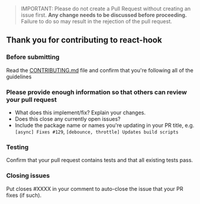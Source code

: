 > IMPORTANT: Please do not create a Pull Request without creating an issue first.
> **Any change needs to be discussed before proceeding.** Failure to do so may result 
> in the rejection of the pull request.

## Thank you for contributing to react-hook

### Before submitting

Read the [CONTRIBUTING.md](https://github.com/jaredLunde/react-hook/blob/master/CONTRIBUTING.md) file and confirm that you're following
all of the guidelines

### Please provide enough information so that others can review your pull request

- What does this implement/fix? Explain your changes.
- Does this close any currently open issues?
- Include the package name or names you're updating in your PR title, e.g. `[async] Fixes #129`, `[debounce, throttle] Updates build scripts` 

### Testing

Confirm that your pull request contains tests and that all existing tests pass.

### Closing issues

Put closes #XXXX in your comment to auto-close the issue that your PR fixes (if such).
